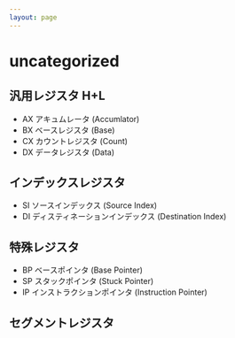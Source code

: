 ```yaml
---
layout: page
---
```


# uncategorized

## 汎用レジスタ H+L

* AX アキュムレータ (Accumlator)
* BX ベースレジスタ (Base)
* CX カウントレジスタ (Count)
* DX データレジスタ (Data)

## インデックスレジスタ

* SI ソースインデックス (Source Index)
* DI ディスティネーションインデックス (Destination Index)

## 特殊レジスタ

* BP ベースポインタ (Base Pointer)
* SP スタックポインタ (Stuck Pointer)
* IP インストラクションポインタ (Instruction Pointer)

## セグメントレジスタ

 
